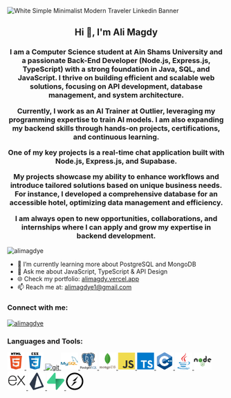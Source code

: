 ![White Simple Minimalist Modern Traveler Linkedin Banner](https://github.com/user-attachments/assets/be3629ba-45fa-42a8-9da6-73cb01bd9210)

<h2 align="center">Hi 👋, I'm Ali Magdy</h2>
<h3 align="center">
I am a Computer Science student at Ain Shams University and a passionate Back-End Developer (Node.js, Express.js, TypeScript) with a strong foundation in Java, SQL, and JavaScript. I thrive on building efficient and scalable web solutions, focusing on API development, database management, and system architecture.

Currently, I work as an AI Trainer at Outlier, leveraging my programming expertise to train AI models. I am also expanding my backend skills through hands-on projects, certifications, and continuous learning.

One of my key projects is a real-time chat application built with Node.js, Express.js, and Supabase.

My projects showcase my ability to enhance workflows and introduce tailored solutions based on unique business needs. For instance, I developed a comprehensive database for an accessible hotel, optimizing data management and efficiency.

I am always open to new opportunities, collaborations, and internships where I can apply and grow my expertise in backend development.
</h3>

<p align="left">
  <img src="https://komarev.com/ghpvc/?username=alimagdye&label=Profile%20views&color=0e75b6&style=flat" alt="alimagdye" />
</p>

- 🌱 I’m currently learning more about PostgreSQL and MongoDB  
- 💬 Ask me about JavaScript, TypeScript & API Design  
- 🌐 Check my portfolio: [alimagdy.vercel.app](https://alimagdy.vercel.app)  
- 📫 Reach me at: alimagdye1@gmail.com  

<h3 align="left">Connect with me:</h3>
<p align="left">
  <a href="https://linkedin.com/in/alimagdye" target="blank">
    <img align="center" src="https://raw.githubusercontent.com/rahuldkjain/github-profile-readme-generator/master/src/images/icons/Social/linked-in-alt.svg" alt="alimagdye" height="30" width="40" />
  </a>
</p>

<h3 align="left">Languages and Tools:</h3>
<p align="left">
  <a href="https://www.w3.org/html/" target="_blank" rel="noreferrer">
    <img src="https://raw.githubusercontent.com/devicons/devicon/master/icons/html5/html5-original-wordmark.svg" alt="html5" width="40" height="40"/>
  </a>
  <a href="https://www.w3schools.com/css/" target="_blank" rel="noreferrer">
    <img src="https://raw.githubusercontent.com/devicons/devicon/master/icons/css3/css3-original-wordmark.svg" alt="css3" width="40" height="40"/>
  </a>
  <a href="https://git-scm.com/" target="_blank" rel="noreferrer">
    <img src="https://www.vectorlogo.zone/logos/git-scm/git-scm-icon.svg" alt="git" width="40" height="40"/>
  </a>
  <a href="https://www.mysql.com/" target="_blank" rel="noreferrer">
    <img src="https://raw.githubusercontent.com/devicons/devicon/master/icons/mysql/mysql-original-wordmark.svg" alt="mysql" width="40" height="40"/>
  </a>
  <a href="https://www.postgresql.org/" target="_blank" rel="noreferrer">
    <img src="https://raw.githubusercontent.com/devicons/devicon/master/icons/postgresql/postgresql-original-wordmark.svg" alt="postgresql" width="40" height="40"/>
  </a>
  <a href="https://www.mongodb.com/" target="_blank" rel="noreferrer">
    <img src="https://raw.githubusercontent.com/devicons/devicon/master/icons/mongodb/mongodb-original-wordmark.svg" alt="mongodb" width="40" height="40"/>
  </a>
  <a href="https://developer.mozilla.org/en-US/docs/Web/JavaScript" target="_blank" rel="noreferrer">
    <img src="https://raw.githubusercontent.com/devicons/devicon/master/icons/javascript/javascript-original.svg" alt="javascript" width="40" height="40"/>
  </a>
  <a href="https://www.typescriptlang.org/" target="_blank" rel="noreferrer">
    <img src="https://raw.githubusercontent.com/devicons/devicon/master/icons/typescript/typescript-original.svg" alt="typescript" width="40" height="40"/>
  </a>
  <a href="https://www.w3schools.com/cpp/" target="_blank" rel="noreferrer">
    <img src="https://raw.githubusercontent.com/devicons/devicon/master/icons/cplusplus/cplusplus-original.svg" alt="cplusplus" width="40" height="40"/>
  </a>
  <a href="https://www.java.com" target="_blank" rel="noreferrer">
    <img src="https://raw.githubusercontent.com/devicons/devicon/master/icons/java/java-original.svg" alt="java" width="40" height="40"/>
  </a>
  <a href="https://nodejs.org/" target="_blank" rel="noreferrer">
    <img src="https://raw.githubusercontent.com/devicons/devicon/master/icons/nodejs/nodejs-original-wordmark.svg" alt="nodejs" width="40" height="40"/>
  </a>
  <a href="https://expressjs.com/" target="_blank" rel="noreferrer">
    <img src="https://raw.githubusercontent.com/devicons/devicon/master/icons/express/express-original.svg" alt="express" width="40" height="40" style="background-color:white; padding:2px; border-radius:6px"/>
  </a>
  <a href="https://www.prisma.io/" target="_blank" rel="noreferrer">
    <img src="https://raw.githubusercontent.com/devicons/devicon/master/icons/prisma/prisma-original.svg" alt="prisma" width="40" height="40"/>
  </a>
  <a href="https://supabase.com/" target="_blank" rel="noreferrer">
    <img src="https://raw.githubusercontent.com/supabase/supabase/master/packages/common/assets/images/supabase-logo-icon.svg" alt="supabase" width="40" height="40"/>
  </a>
  <a href="https://socket.io/" target="_blank" rel="noreferrer">
    <img src="https://raw.githubusercontent.com/devicons/devicon/master/icons/socketio/socketio-original.svg" alt="socket.io" width="40" height="40"/>
  </a>
</p>
